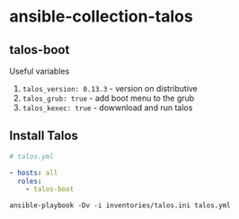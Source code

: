 # ansible-collection-talos

## talos-boot

Useful variables

1. ```talos_version: 0.13.3``` - version on distributive
2. ```talos_grub: true``` - add boot menu to the grub
3. ```talos_kexec: true``` - dowwnload and run talos

## Install Talos

```yaml
# talos.yml

- hosts: all
  roles:
    - talos-boot

```

```shell
ansible-playbook -Dv -i inventories/talos.ini talos.yml
```
